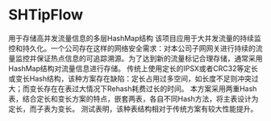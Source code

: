 # SHTipFlow
用于存储高并发流量信息的多层HashMap结构
该项目应用于大并发流量的持续监控和持久化。一个公司存在这样的网络安全需求：对本公司子网网关进行持续的流量监控并保证热点信息的可追踪溯源。为了达到新的流量标记合理存储，通常采用HashMap结构对流量信息进行存储。
传统上使用定长的IPSX或者CRC32等定长或变长Hash结构，该种方案存在缺陷：定长占用过多空间，如长度不足则冲突过大；而变长存在在表过大情况下Rehash耗费过长的时间。
本方案采用两重Hash表，结合定长和变长方案的特点，嵌套两表，各自不同Hash方法，将主表设计为定长，而子表为变长。
测试表明，该种表结构相对于传统方案有较大性能提升。
